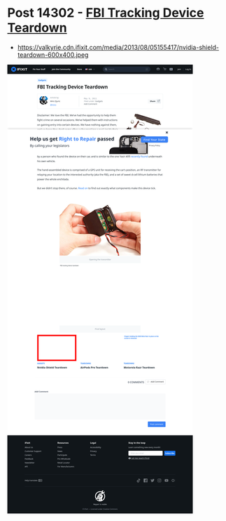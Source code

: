 # Post 14302 - [FBI Tracking Device Teardown](https://www.ifixit.com/News/14302/fbi-tracking-device-teardown)

- https://valkyrie.cdn.ifixit.com/media/2013/08/05155417/nvidia-shield-teardown-600x400.jpeg

![screencap](screenshots/8a18cd6e-8d9e-42db-a175-e12d9c0fce62.png)
